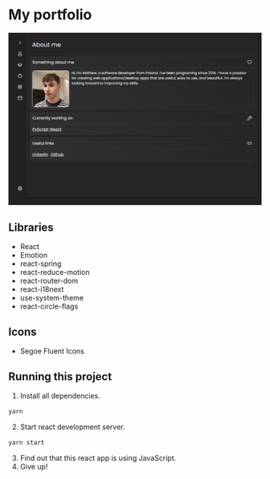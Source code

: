 # My portfolio

<p align="center"><img src="images/preview.png" alt="Portfolio"></p>

## Libraries

- React
- Emotion
- react-spring
- react-reduce-motion
- react-router-dom
- react-i18next
- use-system-theme
- react-circle-flags

## Icons

- Segoe Fluent Icons

## Running this project

1. Install all dependencies.

```sh
yarn
```

2. Start react development server.

```sh
yarn start
```

3. Find out that this react app is using JavaScript.
4. Give up!
